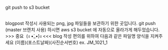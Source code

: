 git push to s3 bucket

<br>
blogpost 작성시 사용되는 png, jpg 파일들을 보관하기 위한 곳입니다.
git push (master 브랜치 사용) 하시면 aws s3 bucket 에 자동으로 올라가게 해두었습니다.
<br>
>>> 중요  (ง •̀_•́)ง <<<
 blog 작성 편의를 위하여 다음과 같은 파일명 양식을 지켜주세요
 (이름)(포스트날짜)(사진순서번호)
 ex. JM_1021_1
   
